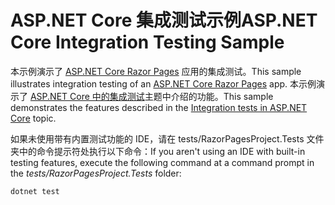 # <a name="aspnet-core-integration-testing-sample"></a><span data-ttu-id="2b774-101">ASP.NET Core 集成测试示例</span><span class="sxs-lookup"><span data-stu-id="2b774-101">ASP.NET Core Integration Testing Sample</span></span>

<span data-ttu-id="2b774-102">本示例演示了 [ASP.NET Core Razor Pages](https://docs.microsoft.com/aspnet/core/mvc/razor-pages) 应用的集成测试。</span><span class="sxs-lookup"><span data-stu-id="2b774-102">This sample illustrates integration testing of an [ASP.NET Core Razor Pages](https://docs.microsoft.com/aspnet/core/mvc/razor-pages) app.</span></span> <span data-ttu-id="2b774-103">本示例演示了 [ASP.NET Core 中的集成测试](https://docs.microsoft.com/aspnet/core/test/integration-tests)主题中介绍的功能。</span><span class="sxs-lookup"><span data-stu-id="2b774-103">This sample demonstrates the features described in the [Integration tests in ASP.NET Core](https://docs.microsoft.com/aspnet/core/test/integration-tests) topic.</span></span>

<span data-ttu-id="2b774-104">如果未使用带有内置测试功能的 IDE，请在 tests/RazorPagesProject.Tests 文件夹中的命令提示符处执行以下命令：</span><span class="sxs-lookup"><span data-stu-id="2b774-104">If you aren't using an IDE with built-in testing features, execute the following command at a command prompt in the *tests/RazorPagesProject.Tests* folder:</span></span>

```dotnetcli
dotnet test
```
